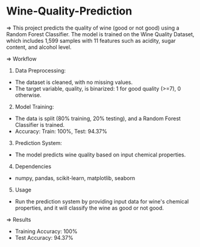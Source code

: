 # Wine-Quality-Prediction

=> This project predicts the quality of wine (good or not good) using a Random Forest Classifier. The model is trained on the Wine Quality Dataset, which includes 1,599 samples with 11 features such as acidity, sugar content, and alcohol level.

=> Workflow

1. Data Preprocessing:
- The dataset is cleaned, with no missing values.
- The target variable, quality, is binarized: 1 for good quality (>=7), 0 otherwise.

2. Model Training:
- The data is split (80% training, 20% testing), and a Random Forest Classifier is trained.
- Accuracy: Train: 100%, Test: 94.37%

3. Prediction System:
- The model predicts wine quality based on input chemical properties.

4. Dependencies
- numpy, pandas, scikit-learn, matplotlib, seaborn

5. Usage
- Run the prediction system by providing input data for wine's chemical properties, and it will classify the wine as good or not good.

=> Results
- Training Accuracy: 100%
- Test Accuracy: 94.37%
